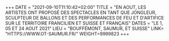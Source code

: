 +++
DATE = "2021-09-10T11:10:42+02:00"
TITLE = "EN AOUT, LES ARTISTES ONT PROPOSÉ DES SPECTACLES EN TANT QUE JONGLEUR, SCULPTEUR DE BALLONS ET DES PERFORMANCES DE FEU ET D'ARTIFICE SUR LE TERRITOIRE FRANCILIEN ET SUISSE ET FRANÇAIS"
DATES = "LE 1, 05 ET 24 AOUT 2021"
LIEU = "BOUFFÉMONT, SAUMUR, ET SUISSE"
LINK= "HTTPS://WWW.OT-SAUMUR.FR/"
WEIGHT=9999823
+++

